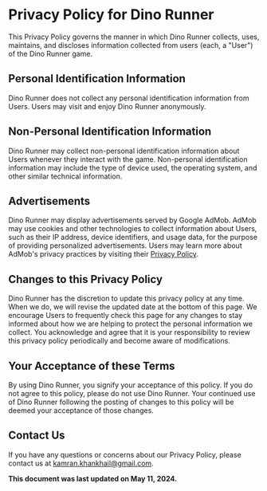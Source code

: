 # Privacy Policy for Dino Runner

This Privacy Policy governs the manner in which Dino Runner collects, uses, maintains, and discloses information collected from users (each, a "User") of the Dino Runner game.

## Personal Identification Information

Dino Runner does not collect any personal identification information from Users. Users may visit and enjoy Dino Runner anonymously.

## Non-Personal Identification Information

Dino Runner may collect non-personal identification information about Users whenever they interact with the game. Non-personal identification information may include the type of device used, the operating system, and other similar technical information.

## Advertisements

Dino Runner may display advertisements served by Google AdMob. AdMob may use cookies and other technologies to collect information about Users, such as their IP address, device identifiers, and usage data, for the purpose of providing personalized advertisements. Users may learn more about AdMob's privacy practices by visiting their [Privacy Policy](https://policies.google.com/privacy).

## Changes to this Privacy Policy

Dino Runner has the discretion to update this privacy policy at any time. When we do, we will revise the updated date at the bottom of this page. We encourage Users to frequently check this page for any changes to stay informed about how we are helping to protect the personal information we collect. You acknowledge and agree that it is your responsibility to review this privacy policy periodically and become aware of modifications.

## Your Acceptance of these Terms

By using Dino Runner, you signify your acceptance of this policy. If you do not agree to this policy, please do not use Dino Runner. Your continued use of Dino Runner following the posting of changes to this policy will be deemed your acceptance of those changes.

## Contact Us

If you have any questions or concerns about our Privacy Policy, please contact us at [kamran.khankhail@gmail.com](mailto:kamran.khankhail@gmail.com).

**This document was last updated on May 11, 2024.**
